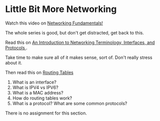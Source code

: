 # Little Bit More Networking

Watch this video on <a
href="https://www.youtube.com/watch?v=3QhU9jd03a0&amp;list=PL8dPuuaLjXtNlUrzyH5r6jN9ulIgZBpdo&amp;index=29"
rel="noopener" target="_blank">Networking Fundamentals!</a>

The whole series is good, but don't get distracted, get back to this.

Read this on <a
href="https://www.digitalocean.com/community/tutorials/an-introduction-to-networking-terminology-interfaces-and-protocols"
rel="noopener" target="_blank">An Introduction to Networking
Terminology, Interfaces, and Protocols </a>.

Take time to make sure all of it makes sense, sort of. Don't really
stress about it.

Then read this on <a
href="https://www.geeksforgeeks.org/routing-tables-in-computer-network/"
rel="noopener" target="_blank">Routing Tables</a>

1.  What is an interface?
2.  What is IPV4 vs IPV6?
3.  What is a MAC address?
4.  How do routing tables work?
5.  What is a protocol? What are some common protocols?

There is no assignment for this section.

